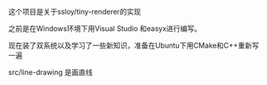 这个项目是关于ssloy/tiny-renderer的实现

之前是在Windows环境下用Visual Studio 和easyx进行编写。

现在装了双系统以及学习了一些新知识，准备在Ubuntu下用CMake和C++重新写一遍

src/line-drawing 是画直线